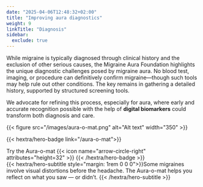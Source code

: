 ```yaml
---
date: "2025-04-06T12:48:32+02:00"
title: "Improving aura diagnostics"
weight: 9
linkTitle: "Diagnosis"
sidebar:
  exclude: true
---
```



While migraine is typically diagnosed through clinical history and the exclusion of other serious causes, the Migraine Aura Foundation highlights the unique diagnostic challenges posed by migraine aura. No blood test, imaging, or procedure can definitively confirm migraine—though such tools may help rule out other conditions. The key remains in gathering a detailed history, supported by structured screening tools. 

We advocate for refining this process, especially for aura, where early and accurate recognition possible with the help of **digital biomarkers** could transform both diagnosis and care.


{{< figure src="/images/aura-o-mat.png" alt="Alt text" width="350" >}}

{{< hextra/hero-badge link="/aura-o-mat">}}
  <div class="hx-w-2 hx-h-2 hx-rounded-full hx-bg-primary-400"></div>
  <span class="hx-text-lg">Try the Aura-o-mat</span>
  {{< icon name="arrow-circle-right" attributes="height=32" >}}
{{< /hextra/hero-badge >}}


<div class="hx-mb-12">
{{< hextra/hero-subtitle style="margin: 1rem 0 0 0">}}Some migraines involve visual distortions before the headache. The Aura-o-mat helps you reflect on what you saw — or didn’t.
    {{< /hextra/hero-subtitle >}}
</div>
